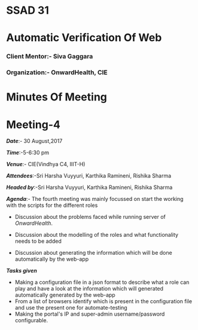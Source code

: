 # SSAD 31
# Automatic Verification Of Web

### Client Mentor:- Siva Gaggara
### Organization:- OnwardHealth, CIE

#  Minutes Of Meeting
#  Meeting-4

***Date***:- 30 August,2017

***Time***:-5-6:30 pm

***Venue***:- CIE(Vindhya C4, IIIT-H)

***Attendees***:-Sri Harsha Vuyyuri, Karthika Ramineni, Rishika Sharma

***Headed by***:-Sri Harsha Vuyyuri, Karthika Ramineni, Rishika Sharma

***Agenda***:-
The fourth meeting was mainly focussed on start the working with the scripts for the different roles

* Discussion about the problems faced while running server of *OnwardHealth*.

* Discussion about the modelling of the roles and what functionality needs to be added 

* Discussion about generating the information which will be done automatically by the web-app

***Tasks given***
* Making a configuration file in a json format to describe what a role can play and have a look at the information which will generated automatically generated by the web-app 
* From a list of browsers identify which is present in the configuration file and use the present one for automate-testing
* Making the portal's IP and super-admin username/password configurable.